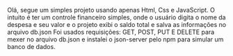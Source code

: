 Olá, segue um simples projeto usando apenas Html, Css e JavaScript.
O intuito é ter um controle financeiro simples, onde o usuário digita o nome da despesa e seu valor e o projeto exibi o saldo total e salva as informações no arquivo db.json
Foi usados requisições: GET, POST, PUT E DELETE para mexer no arquivo db.json e instalei o json-server pelo npm para simular um banco de dados.

